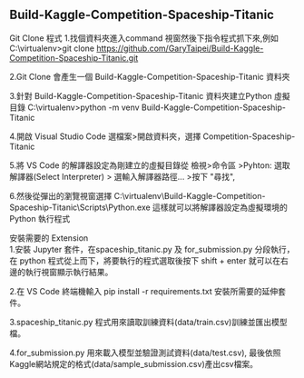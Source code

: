 ## Build-Kaggle-Competition-Spaceship-Titanic

Git Clone 程式
1.找個資料夾進入command 視窗然後下指令程式抓下來,例如 C:\virtualenv>git clone https://github.com/GaryTaipei/Build-Kaggle-Competition-Spaceship-Titanic.git  

2.Git Clone 會產生一個 Build-Kaggle-Competition-Spaceship-Titanic 資料夾  

3.針對 Build-Kaggle-Competition-Spaceship-Titanic 資料夾建立Python 虛擬目錄 C:\virtualenv>python -m venv Build-Kaggle-Competition-Spaceship-Titanic  

4.開啟 Visual Studio Code 選檔案>開啟資料夾，選擇 Competition-Spaceship-Titanic  

5.將 VS Code 的解譯器設定為剛建立的虛擬目錄從 檢視>命令區 >Pyhton: 選取解譯器(Select Interpreter) > 選輸入解譯器路徑... >按下 "尋找",   

6.然後從彈出的瀏覽視窗選擇 C:\virtualenv\Build-Kaggle-Competition-Spaceship-Titanic\Scripts\Python.exe 這樣就可以將解譯器設定為虛擬環境的 Python 執行程式  


安裝需要的 Extension  
1.安裝 Jupyter 套件，在spaceship_titanic.py 及 for_submission.py 分段執行，在 python 程式從上而下，將要執行的程式選取後按下 shift + enter 就可以在右邊的執行視窗顯示執行結果。  

2.在 VS Code 終端機輸入 pip install -r requirements.txt 安裝所需要的延伸套件。  

3.spaceship_titanic.py 程式用來讀取訓練資料(data/train.csv)訓練並匯出模型檔。  

4.for_submission.py 用來載入模型並驗證測試資料(data/test.csv), 最後依照Kaggle網站規定的格式(data/sample_submission.csv)產出csv檔案。  

